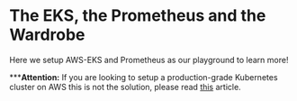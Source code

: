 # The EKS, the Prometheus and the Wardrobe

Here we setup AWS-EKS and Prometheus as our playground to learn more!

*****Attention:** If you are looking to setup a production-grade Kubernetes cluster on AWS this is not the solution, please read [this](https://gruntwork.io/guides/kubernetes/how-to-deploy-production-grade-kubernetes-cluster-aws/#kubernetes-architecture) article.




